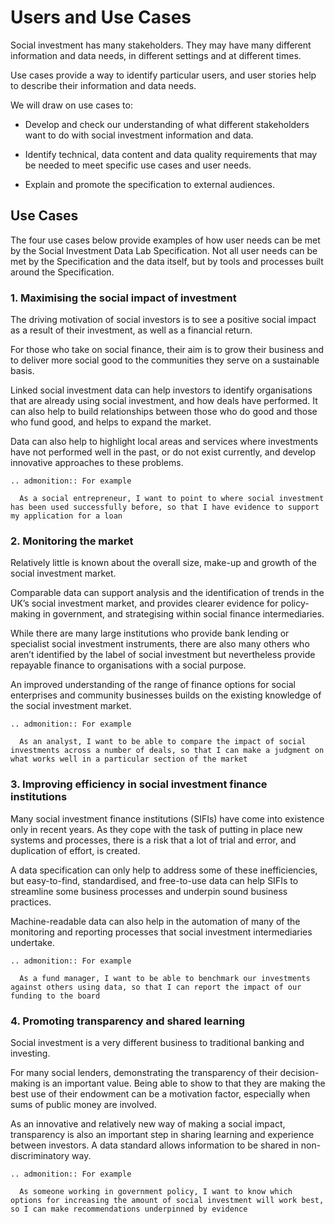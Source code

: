 # Users and Use Cases

Social investment has many stakeholders. They may have many different information and data needs, in different settings and at different times.

Use cases provide a way to identify particular users, and user stories help to describe their information and data needs.

We will draw on use cases to:

* Develop and check our understanding of what different stakeholders want to do with social investment information and data.

* Identify technical, data content and data quality requirements that may be needed to meet specific use cases and user needs.

* Explain and promote the specification to external audiences.

## Use Cases

The four use cases below provide examples of how user needs can be met by the Social Investment Data Lab Specification. Not all user needs can be met by the Specification and the data itself, but by tools and processes built around the Specification.

### 1. Maximising the social impact of investment

The driving motivation of social investors is to see a positive social impact as a result of their investment, as well as a financial return.

For those who take on social finance, their aim is to grow their business and to deliver more social good to the communities they serve on a sustainable basis.

Linked social investment data can help investors to identify organisations that are already using social investment, and how deals have performed. It can also help to build relationships between those who do good and those who fund good, and helps to expand the market.

Data can also help to highlight local areas and services where investments have not performed well in the past, or do not exist currently, and develop innovative approaches to these problems.

```eval_rst
.. admonition:: For example

  As a social entrepreneur, I want to point to where social investment has been used successfully before, so that I have evidence to support my application for a loan
```

### 2. Monitoring the market

Relatively little is known about the overall size, make-up and growth of the social investment market.

Comparable data can support analysis and the identification of trends in the UK’s social investment market, and provides clearer evidence for policy-making in government, and strategising within social finance intermediaries.

While there are many large institutions who provide bank lending or specialist social investment instruments, there are also many others who aren’t identified by the label of social investment but nevertheless provide repayable finance to organisations with a social purpose.

An improved understanding of the range of finance options for social enterprises and community businesses builds on the existing knowledge of the social investment market.

```eval_rst
.. admonition:: For example

  As an analyst, I want to be able to compare the impact of social investments across a number of deals, so that I can make a judgment on what works well in a particular section of the market
```

### 3. Improving efficiency in social investment finance institutions

Many social investment finance institutions (SIFIs) have come into existence only in recent years. As they cope with the task of putting in place new systems and processes, there is a risk that a lot of trial and error, and duplication of effort, is created.

A data specification can only help to address some of these inefficiencies, but easy-to-find, standardised, and free-to-use data can help SIFIs to streamline some business processes and underpin sound business practices.

Machine-readable data can also help in the automation of many of the monitoring and reporting processes that social investment intermediaries undertake.

```eval_rst
.. admonition:: For example

  As a fund manager, I want to be able to benchmark our investments against others using data, so that I can report the impact of our funding to the board
```

### 4. Promoting transparency and shared learning

Social investment is a very different business to traditional banking and investing.

For many social lenders, demonstrating the transparency of their decision-making is an important value. Being able to show to that they are making the best use of their endowment can be a motivation factor, especially when sums of public money are involved.

As an innovative and relatively new way of making a social impact, transparency is also an important step in sharing learning and experience between investors. A data standard allows information to be shared in non-discriminatory way.

```eval_rst
.. admonition:: For example

  As someone working in government policy, I want to know which options for increasing the amount of social investment will work best, so I can make recommendations underpinned by evidence
```
